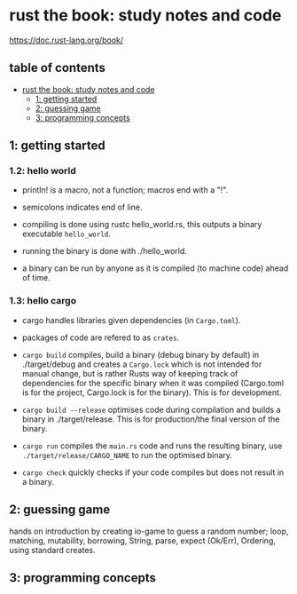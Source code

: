 # rust the book: study notes and code
https://doc.rust-lang.org/book/

## table of contents

- [rust the book: study notes and code](#rust-the-book:-study-notes-and-code)
  - [1: getting started](#1:-getting-started)
  - [2: guessing game](#2:-guessing-game)
  - [3: programming concepts](#3:-programming-concepts)



## 1: getting started
### 1.2: hello world
* println! is a macro, not a function; macros end with a "!".
* semicolons indicates end of line.

* compiling is done using rustc hello_world.rs, this outputs a binary executable `hello_world`.
* running the binary is done with ./hello_world.
* a binary can be run by anyone as it is compiled (to machine code) ahead of time.


### 1.3: hello cargo
* cargo handles libraries given dependencies (in `Cargo.toml`).
* packages of code are refered to as `crates`.

* `cargo build` compiles, build a binary (debug binary by default) in ./target/debug and creates a `Cargo.lock` which is not intended for manual change, but is rather Rusts way of keeping track of dependencies for the specific binary when it was compiled (Cargo.toml is for the project, Cargo.lock is for the binary). This is for development.
* `cargo build --release` optimises code during compilation and builds a binary in ./target/release. This is for production/the final version of the binary.
* `cargo run` compiles the `main.rs` code and runs the resulting binary, use `./target/release/CARGO_NAME` to run the optimised binary.
* `cargo check` quickly checks if your code compiles but does not result in a binary.

## 2: guessing game
hands on introduction by creating io-game to guess a random number; loop, matching, mutability, borrowing, String, parse, expect (Ok/Err), Ordering, using standard creates.

## 3: programming concepts